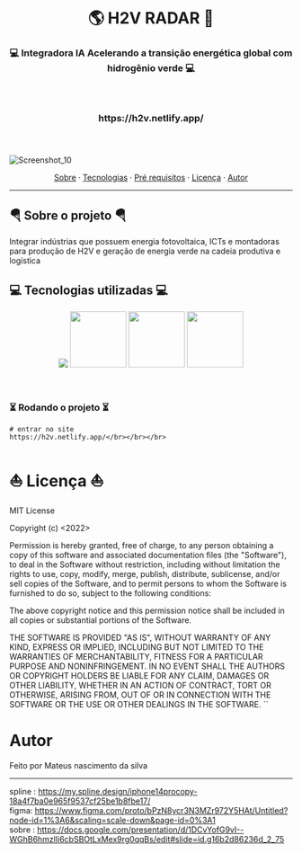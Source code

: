 <h1 align="center">🌎 H2V RADAR 🚛</h1>


<h3 align="center">
    💻 Integradora IA
Acelerando a transição energética global com hidrogênio verde 💻 </br></br></br>
</h3>
<h3 align="center">
https://h2v.netlify.app/</br></br></br>
</h3>

![Screenshot_10](https://user-images.githubusercontent.com/106212780/200646531-dc7553c7-309e-4f09-bebc-79f0467ac935.png)


<p align="center">
  <a href="#sobre">Sobre</a> ·
  <a href="#tecnologias">Tecnologias</a> ·
  <a href="#pre-req">Pré requisitos</a> ·
  <a href="#licença">Licença</a> ·
  <a href="#autor">Autor</a>
</p>



---

<div id="sobre"></div>

<h2> 🪂 Sobre o projeto 🪂 </h2>

Integrar indústrias que possuem
energia fotovoltaica, ICTs e montadoras para produção de H2V e geração de energia verde
na cadeia produtiva e logística




<div id="tecnologias"></div>

<h2>💻 Tecnologias utilizadas 💻</h2>

<div align="center">
    <img src="https://helpdev.eu/wp-content/uploads/2018/11/react_native.png"/>
   <img src="https://cdn.jsdelivr.net/gh/devicons/devicon/icons/javascript/javascript-original.svg" width="100px"/>
   
   <img src="https://cdn.jsdelivr.net/gh/devicons/devicon/icons/html5/html5-original.svg" width="100px" />

   <img src="https://cdn.jsdelivr.net/gh/devicons/devicon/icons/css3/css3-original.svg" width="100px" />
</div> </br></br>





### ⏳ Rodando o projeto ⏳

```
# entrar no site 
https://h2v.netlify.app/</br></br></br>

```


<div id="licença"></div>

<h1>⛵ Licença ⛵</h1>

MIT License

Copyright (c) <2022> 

Permission is hereby granted, free of charge, to any person obtaining a copy
of this software and associated documentation files (the "Software"), to deal
in the Software without restriction, including without limitation the rights
to use, copy, modify, merge, publish, distribute, sublicense, and/or sell
copies of the Software, and to permit persons to whom the Software is
furnished to do so, subject to the following conditions:

The above copyright notice and this permission notice shall be included in all
copies or substantial portions of the Software.

THE SOFTWARE IS PROVIDED "AS IS", WITHOUT WARRANTY OF ANY KIND, EXPRESS OR
IMPLIED, INCLUDING BUT NOT LIMITED TO THE WARRANTIES OF MERCHANTABILITY,
FITNESS FOR A PARTICULAR PURPOSE AND NONINFRINGEMENT. IN NO EVENT SHALL THE
AUTHORS OR COPYRIGHT HOLDERS BE LIABLE FOR ANY CLAIM, DAMAGES OR OTHER
LIABILITY, WHETHER IN AN ACTION OF CONTRACT, TORT OR OTHERWISE, ARISING FROM,
OUT OF OR IN CONNECTION WITH THE SOFTWARE OR THE USE OR OTHER DEALINGS IN THE
SOFTWARE.
``

<div id="autor"></div>

<h1> Autor </h1>

Feito por Mateus nascimento da silva

---

spline : https://my.spline.design/iphone14procopy-18a4f7ba0e965f9537cf25be1b8fbe17/
<br/>
figma: https://www.figma.com/proto/bPzN8ycr3N3MZr972Y5HAt/Untitled?node-id=1%3A6&scaling=scale-down&page-id=0%3A1
<br/>
sobre : https://docs.google.com/presentation/d/1DCvYofG9vI--WGhB6hmzlIi6cbSBOtLxMex9rg0qqBs/edit#slide=id.g16b2d86236d_2_75


